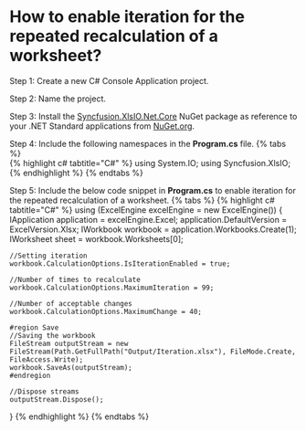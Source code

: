 # How to enable iteration for the repeated recalculation of a worksheet?

Step 1: Create a new C# Console Application project.

Step 2: Name the project.

Step 3: Install the [Syncfusion.XlsIO.Net.Core](https://www.nuget.org/packages/Syncfusion.XlsIO.Net.Core) NuGet package as reference to your .NET Standard applications from [NuGet.org](https://www.nuget.org).

Step 4: Include the following namespaces in the **Program.cs** file.
{% tabs %}  
{% highlight c# tabtitle="C#" %}
using System.IO;
using Syncfusion.XlsIO;
{% endhighlight %}
{% endtabs %}  

Step 5: Include the below code snippet in **Program.cs** to enable iteration for the repeated recalculation of a worksheet.
{% tabs %}
{% highlight c# tabtitle="C#" %}
using (ExcelEngine excelEngine = new ExcelEngine())
{
	IApplication application = excelEngine.Excel;
	application.DefaultVersion = ExcelVersion.Xlsx;
	IWorkbook workbook = application.Workbooks.Create(1);
	IWorksheet sheet = workbook.Worksheets[0];

	//Setting iteration
	workbook.CalculationOptions.IsIterationEnabled = true;

	//Number of times to recalculate
	workbook.CalculationOptions.MaximumIteration = 99;

	//Number of acceptable changes
	workbook.CalculationOptions.MaximumChange = 40;

	#region Save
	//Saving the workbook
	FileStream outputStream = new FileStream(Path.GetFullPath("Output/Iteration.xlsx"), FileMode.Create, FileAccess.Write);
	workbook.SaveAs(outputStream);
	#endregion

	//Dispose streams
	outputStream.Dispose();
}
{% endhighlight %}
{% endtabs %}